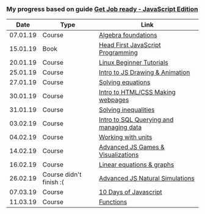 ### My progress based on guide [Get Job ready - JavaScript Edition](https://github.com/P1xt/p1xt-guides/blob/master/job-ready-javascript-edition-3.0.md)
| Date | Type | Link |
| ---- | ---- | ---- |
| 07.01.19 | Course | [Algebra foundations](https://www.khanacademy.org/math/algebra/introduction-to-algebra) |
| 15.01.19 | Book | [Head First JavaScript Programming](https://www.oreilly.com/library/view/head-first-javascript/9781449340124/) |
| 20.01.19 | Course | [Linux Beginner Tutorials](https://www.linux.org/forums/linux-beginner-tutorials.123/) |
| 25.01.19 | Course | [Intro to JS Drawing & Animation](https://www.khanacademy.org/computing/computer-programming/programming) |
| 27.01.19 | Course | [Solving equations](https://www.khanacademy.org/math/algebra/one-variable-linear-equations) |
| 30.01.19 | Course | [Intro to HTML/CSS Making webpages](https://www.khanacademy.org/computing/computer-programming/sql) |
| 31.01.19 | Course | [Solving inequalities](https://www.khanacademy.org/math/algebra/one-variable-linear-inequalities) |
| 03.02.19 | Course | [Intro to SQL Querying and managing data](https://www.khanacademy.org/computing/computer-programming/sql) |
| 04.02.19 | Course | [Working with units](https://www.khanacademy.org/math/algebra/units-in-modeling) |
| 14.02.19 | Course | [Advanced JS Games & Visualizations](https://www.khanacademy.org/computing/computer-programming/programming-games-visualizations) |
| 16.02.19 | Course | [Linear equations & graphs](https://www.khanacademy.org/math/algebra/two-var-linear-equations) |
| 26.02.19 | Course didn't finish :( | [Advanced JS Natural Simulations](https://www.khanacademy.org/computing/computer-programming/programming-natural-simulations) |
| 07.03.19 | Course | [10 Days of Javascript](https://www.hackerrank.com/domains/tutorials/10-days-of-javascript) |
| 11.03.19 | Course | [Functions](https://www.khanacademy.org/math/algebra/algebra-functions) |
